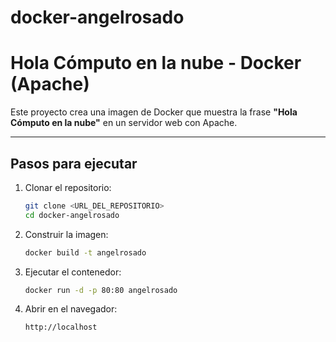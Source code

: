 # docker-angelrosado
# Hola Cómputo en la nube - Docker (Apache)

Este proyecto crea una imagen de Docker que muestra la frase **"Hola Cómputo en la nube"** en un servidor web con Apache.

---

## Pasos para ejecutar

1. Clonar el repositorio:
   ```bash
   git clone <URL_DEL_REPOSITORIO>
   cd docker-angelrosado
2. Construir la imagen:
   ```bash
   docker build -t angelrosado
3. Ejecutar el contenedor:
   ```bash
   docker run -d -p 80:80 angelrosado
4. Abrir en el navegador:
   ```arduino
   http://localhost
